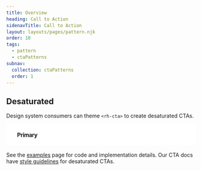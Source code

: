 ```yaml
---
title: Overview
heading: Call to Action
sidenavTitle: Call to Action
layout: layouts/pages/pattern.njk
order: 10
tags:
  - pattern
  - ctaPatterns
subnav:
  collection: ctaPatterns
  order: 1
---
```


<script type="module" data-helmet>
  import '@rhds/elements/rh-cta/rh-cta.js';
  import '@rhds/elements/rh-card/rh-card.js';
  import '@rhds/elements/rh-code-block/rh-code-block.js';
  import '@rhds/elements/rh-button/rh-button.js';
  import '@rhds/elements/lib/elements/rh-context-picker/rh-context-picker.js';
</script>

## Desaturated

Design system consumers can theme `<rh-cta>` to create desaturated CTAs.

<uxdot-example color-palette="darkest" width-adjustment="564px">
  <img alt="A primary and tertiary CTA. The primary has black text and a white background. The tertiary is reversed."
       src="./cta-style-variants-desaturated.svg"
       width="564"
       height="56">
</uxdot-example>

See the [examples](/patterns/call-to-action/examples/) page for code and implementation details. Our
CTA docs have [style guidelines](/elements/call-to-action/style/#desaturated) for desaturated CTAs.
